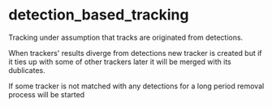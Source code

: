 # detection_based_tracking
Tracking under assumption that tracks are originated from detections. 

When trackers' results diverge from detections new tracker is created but if it ties up with some of other trackers later it will be merged with its dublicates.

If some tracker is not matched with any detections for a long period removal process will be started
